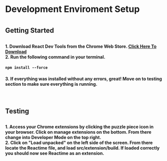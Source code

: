 <div>
<h1>
Development Enviroment Setup
<h1>

<h2>
Getting Started 
<h2>

<h4>
1. Download React Dev Tools from the Chrome Web Store.  <a href=https://chrome.google.com/webstore/detail/react-developer-tools/fmkadmapgofadopljbjfkapdkoienihi?hl=en>
Click Here To Download
</a>

<br>
2. Run the following command in your terminal.
<h4>

`````
npm install --force
`````
<h4>
3. If everything was installed without any errors, great! Move on to testing section to make sure everything is running.
<h4>
<br>

<h2>
Testing
<h2>
<h4>
1. Access your Chrome extensions by clicking the puzzle piece icon in your browser. Click on manage extensions on the bottom. From there change into Developer Mode on the top right.

<br>
2. Click on "Load unpacked" on the left side of the screen. From there locate the Reactime file, and load  src/extension/build. If loaded correctly you should now see Reactime as an extension.
<h4>

<div>